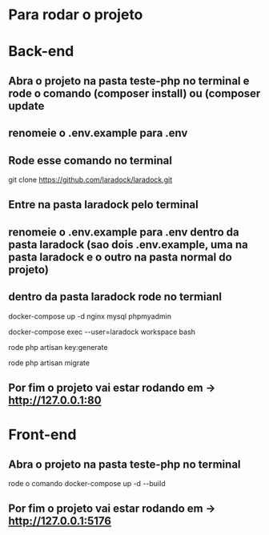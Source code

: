 # Para rodar o projeto

# Back-end

## Abra o projeto na pasta teste-php no terminal e rode o comando (composer install) ou (composer update

## renomeie o .env.example para .env

## Rode esse comando no terminal

git clone https://github.com/laradock/laradock.git

## Entre na pasta laradock pelo terminal

## renomeie o .env.example para .env dentro da pasta laradock (sao dois .env.example, uma na pasta laradock e o outro na pasta normal do projeto)

## dentro da pasta laradock rode no termianl

docker-compose up -d nginx mysql phpmyadmin

docker-compose exec --user=laradock workspace bash

rode php artisan key:generate

rode php artisan migrate

## Por fim o projeto vai estar rodando em -> http://127.0.0.1:80 

# Front-end

## Abra o projeto na pasta teste-php no terminal

rode o comando docker-compose up -d --build

## Por fim o projeto vai estar rodando em -> http://127.0.0.1:5176
